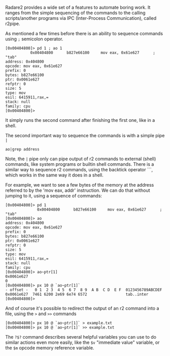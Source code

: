 Radare2 provides a wide set of a features to automate boring work.
It ranges from the simple sequencing of the commands to the calling
scripts/another programs via IPC (Inter-Process Communication), called r2pipe.

As mentioned a few times before there is an ability to sequence commands
using `;` semicolon operator.
```
[0x00404800]> pd 1 ; ao 1
           0x00404800      b827e66100     mov eax, 0x61e627      ; "tab"
address: 0x404800
opcode: mov eax, 0x61e627
prefix: 0
bytes: b827e66100
ptr: 0x0061e627
refptr: 0
size: 5
type: mov
esil: 6415911,rax,=
stack: null
family: cpu
[0x00404800]>
```
It simply runs the second command after finishing the first one, like in a shell.

The second important way to sequence the commands is with a simple pipe `|`
```
ao|grep address
```
Note, the `|` pipe only can pipe output of r2 commands to external (shell)
commands, like system programs or builtin shell commands.
There is a similar way to sequence r2 commands, using the backtick operator `\``,
which works in the same way it does in a shell.

For example, we want to see a few bytes of the memory at the address referred to
by the 'mov eax, addr' instruction. We can do that without jumping to it, using
a sequence of commands:
```
[0x00404800]> pd 1
              0x00404800      b827e66100     mov eax, 0x61e627      ; "tab"
[0x00404800]> ao
address: 0x404800
opcode: mov eax, 0x61e627
prefix: 0
bytes: b827e66100
ptr: 0x0061e627
refptr: 0
size: 5
type: mov
esil: 6415911,rax,=
stack: null
family: cpu
[0x00404800]> ao~ptr[1]
0x0061e627
0
[0x00404800]> px 10 @ `ao~ptr[1]`
- offset -   0 1  2 3  4 5  6 7  8 9  A B  C D  E F  0123456789ABCDEF
0x0061e627  7461 6200 2e69 6e74 6572                 tab..inter
[0x00404800]>
```
And of course it's possible to redirect the output of an r2 command into a file, using the `>` and `>>`
commands
```
[0x00404800]> px 10 @ `ao~ptr[1]` > example.txt
[0x00404800]> px 10 @ `ao~ptr[1]` >> example.txt
```

The `?$?` command describes several helpful variables you can use to do similar actions even more
easily, like the `$v` "immediate value" variable, or the `$m` opcode memory reference variable.

